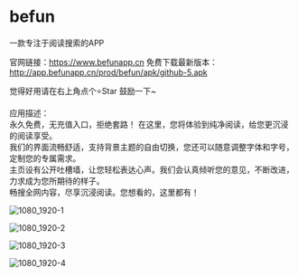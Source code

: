 # befun

一款专注于阅读搜索的APP

官网链接：https://www.befunapp.cn
免费下载最新版本：http://app.befunapp.cn/prod/befun/apk/github-5.apk

觉得好用请在右上角点个⭐Star 鼓励一下~

应用描述：    
永久免费，无充值入口，拒绝套路！
在这里，您将体验到纯净阅读，给您更沉浸的阅读享受。    
我们的界面流畅舒适，支持背景主题的自由切换，您还可以随意调整字体和字号，定制您的专属需求。    
主页设有公开吐槽墙，让您轻松表达心声。我们会认真倾听您的意见，不断改进，力求成为您所期待的样子。    
畅搜全网内容，尽享沉浸阅读。您想看的，这里都有！




![1080_1920-1](https://github.com/user-attachments/assets/5199c6cd-eb15-45d6-a71e-37c5cc35381e)


![1080_1920-2](https://github.com/user-attachments/assets/04d16240-a9e5-455e-9e09-dbeb5a484630)


![1080_1920-3](https://github.com/user-attachments/assets/4cc25b5a-c02f-454c-ada5-c6cea703bdd9)


![1080_1920-4](https://github.com/user-attachments/assets/ac4f6e54-ce34-4c87-aa8d-57dd16986023)


